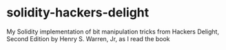 # solidity-hackers-delight
My Solidity implementation of bit manipulation tricks from Hackers Delight, Second Edition by Henry S. Warren, Jr, as I read the book
